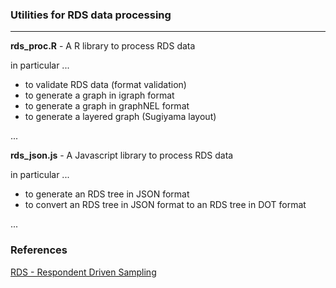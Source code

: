 
### Utilities for RDS data processing
--------------------------------------------------------

**rds_proc.R** - A R library to process RDS data

in particular ...
- to validate RDS data (format validation)
- to generate a graph in igraph format
- to generate a graph in graphNEL format
- to generate a layered graph (Sugiyama layout)

...

**rds_json.js** - A Javascript library to process RDS data

in particular ...
- to generate an RDS tree in JSON format
- to convert an RDS tree in JSON format to an RDS tree in DOT format

...


### References

[RDS - Respondent Driven Sampling](http://www.respondentdrivensampling.org/)
